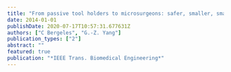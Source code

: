 ```yaml
---
title: "From passive tool holders to microsurgeons: safer, smaller, smarter surgical robots"
date: 2014-01-01
publishDate: 2020-07-17T10:57:31.677631Z
authors: ["C Bergeles", "G.-Z. Yang"]
publication_types: ["2"]
abstract: ""
featured: true
publication: "*IEEE Trans. Biomedical Engineering*"
---
```

